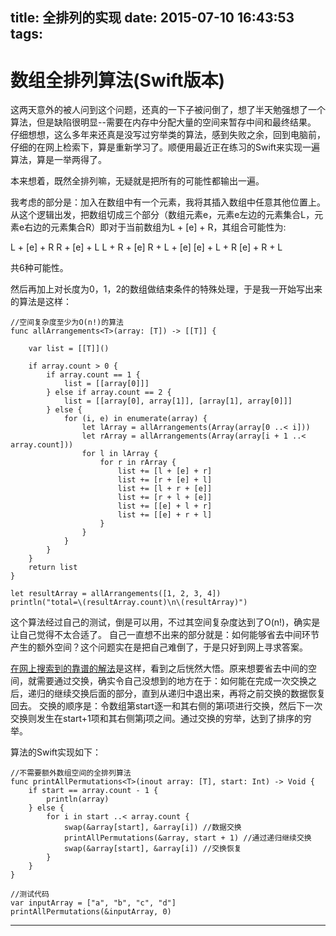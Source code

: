 title: 全排列的实现
date: 2015-07-10 16:43:53
tags:
---

# 数组全排列算法(Swift版本)

这两天意外的被人问到这个问题，还真的一下子被问倒了，想了半天勉强想了一个算法，但是缺陷很明显--需要在内存中分配大量的空间来暂存中间和最终结果。
仔细想想，这么多年来还真是没写过穷举类的算法，感到失败之余，回到电脑前，仔细的在网上检索下，算是重新学习了。顺便用最近正在练习的Swift来实现一遍算法，算是一举两得了。

本来想着，既然全排列嘛，无疑就是把所有的可能性都输出一遍。

我考虑的部分是：加入在数组中有一个元素，我将其插入数组中任意其他位置上。从这个逻辑出发，把数组切成三个部分（数组元素e，元素e左边的元素集合L，元素e右边的元素集合R）即对于当前数组为L + [e] + R，其组合可能性为: 
> 
L + [e] + R
R + [e] + L
L + R + [e]
R + L + [e]
[e] + L + R
[e] + R + L
>

共6种可能性。

然后再加上对长度为0，1，2的数组做结束条件的特殊处理，于是我一开始写出来的算法是这样：
```
//空间复杂度至少为O(n!)的算法
func allArrangements<T>(array: [T]) -> [[T]] {
    
    var list = [[T]]()
    
    if array.count > 0 {
        if array.count == 1 {
            list = [[array[0]]]
        } else if array.count == 2 {
            list = [[array[0], array[1]], [array[1], array[0]]]
        } else {
            for (i, e) in enumerate(array) {
                let lArray = allArrangements(Array(array[0 ..< i]))
                let rArray = allArrangements(Array(array[i + 1 ..< array.count]))
                for l in lArray {
                    for r in rArray {
                        list += [l + [e] + r]
                        list += [r + [e] + l]
                        list += [l + r + [e]]
                        list += [r + l + [e]]
                        list += [[e] + l + r]
                        list += [[e] + r + l]
                    }
                }
            }
        }
    }
    return list
}

let resultArray = allArrangements([1, 2, 3, 4])
println("total=\(resultArray.count)\n\(resultArray)")
```
   
这个算法经过自己的测试，倒是可以用，不过其空间复杂度达到了O(n!)，确实是让自己觉得不太合适了。
自己一直想不出来的部分就是：如何能够省去中间环节产生的额外空间？这个问题实在是把自己难倒了，于是只好到网上寻求答案。

[在网上搜索到的靠谱的解法][1]是这样，看到之后恍然大悟。原来想要省去中间的空间，就需要通过交换，确实令自己没想到的地方在于：如何能在完成一次交换之后，递归的继续交换后面的部分，直到从递归中退出来，再将之前交换的数据恢复回去。
交换的顺序是：令数组第start逐一和其右侧的第i项进行交换，然后下一次交换则发生在start+1项和其右侧第j项之间。通过交换的穷举，达到了排序的穷举。

算法的Swift实现如下：
```
//不需要额外数组空间的全排列算法
func printAllPermutations<T>(inout array: [T], start: Int) -> Void {
    if start == array.count - 1 {
        println(array)
    } else {
        for i in start ..< array.count {
            swap(&array[start], &array[i]) //数据交换
            printAllPermutations(&array, start + 1) //通过递归继续交换
            swap(&array[start], &array[i]) //交换恢复
        }
    }
}

//测试代码
var inputArray = ["a", "b", "c", "d"]
printAllPermutations(&inputArray, 0)
```


---


  [1]: http://wuchong.me/blog/2014/07/28/permutation-and-combination-realize/ "全排列和全组合实现"

